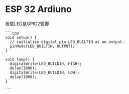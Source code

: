 # ESP 32 Ardiuno

板载LED是GPIO2管脚

````
```cpp
void setup() {
  // initialize digital pin LED_BUILTIN as an output.
  pinMode(LED_BUILTIN, OUTPUT);
}

void loop() {
  digitalWrite(LED_BUILDIN, HIGH);
  delay(1000);
  digitalWrite(LED_BUILDIN, LOW);
  delay(1000);
}

```
````



